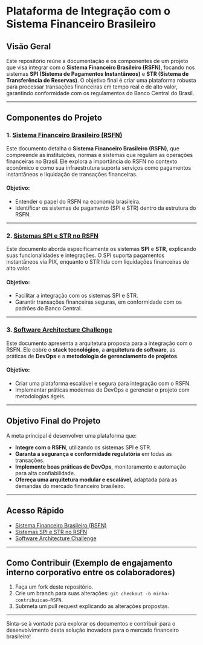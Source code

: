 # Plataforma de Integração com o Sistema Financeiro Brasileiro

## Visão Geral

Este repositório reúne a documentação e os componentes de um projeto que visa integrar com o **Sistema Financeiro Brasileiro (RSFN)**, focando nos sistemas **SPI (Sistema de Pagamentos Instantâneos)** e **STR (Sistema de Transferência de Reservas)**. O objetivo final é criar uma plataforma robusta para processar transações financeiras em tempo real e de alto valor, garantindo conformidade com os regulamentos do Banco Central do Brasil.

---

## Componentes do Projeto

### 1. [Sistema Financeiro Brasileiro (RSFN)](./Sistema_Financeiro_Brasileiro.md)
Este documento detalha o **Sistema Financeiro Brasileiro (RSFN)**, que compreende as instituições, normas e sistemas que regulam as operações financeiras no Brasil. Ele explora a importância do RSFN no contexto econômico e como sua infraestrutura suporta serviços como pagamentos instantâneos e liquidação de transações financeiras.

#### Objetivo:
- Entender o papel do RSFN na economia brasileira.
- Identificar os sistemas de pagamento (SPI e STR) dentro da estrutura do RSFN.

---

### 2. [Sistemas SPI e STR no RSFN](./Sistemas_SPI_STR_RSBN.md)
Este documento aborda especificamente os sistemas **SPI** e **STR**, explicando suas funcionalidades e integrações. O SPI suporta pagamentos instantâneos via PIX, enquanto o STR lida com liquidações financeiras de alto valor.

#### Objetivo:
- Facilitar a integração com os sistemas SPI e STR.
- Garantir transações financeiras seguras, em conformidade com os padrões do Banco Central.

---

### 3. [Software Architecture Challenge](./Software_Architecture_Challenge.md)
Este documento apresenta a arquitetura proposta para a integração com o RSFN. Ele cobre o **stack tecnológico**, a **arquitetura de software**, as práticas de **DevOps** e a **metodologia de gerenciamento de projetos**.

#### Objetivo:
- Criar uma plataforma escalável e segura para integração com o RSFN.
- Implementar práticas modernas de DevOps e gerenciar o projeto com metodologias ágeis.

---

## Objetivo Final do Projeto

A meta principal é desenvolver uma plataforma que:
- **Integre com o RSFN**, utilizando os sistemas SPI e STR.
- **Garanta a segurança e conformidade regulatória** em todas as transações.
- **Implemente boas práticas de DevOps**, monitoramento e automação para alta confiabilidade.
- **Ofereça uma arquitetura modular e escalável**, adaptada para as demandas do mercado financeiro brasileiro.

---

## Acesso Rápido

- [Sistema Financeiro Brasileiro (RSFN)](./Sistema_Financeiro_Brasileiro.md)
- [Sistemas SPI e STR no RSFN](./Sistemas_SPI_STR_RSBN.md)
- [Software Architecture Challenge](./Software_Architecture_Challenge.md)

---

## Como Contribuir (Exemplo de engajamento interno corporativo entre os colaboradores)

1. Faça um fork deste repositório.
2. Crie um branch para suas alterações: `git checkout -b minha-contribuicao-RSFN`.
3. Submeta um pull request explicando as alterações propostas.

---

Sinta-se à vontade para explorar os documentos e contribuir para o desenvolvimento desta solução inovadora para o mercado financeiro brasileiro!
